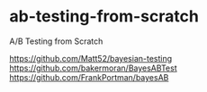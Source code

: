 # ab-testing-from-scratch
A/B Testing from Scratch


https://github.com/Matt52/bayesian-testing
https://github.com/bakermoran/BayesABTest
https://github.com/FrankPortman/bayesAB